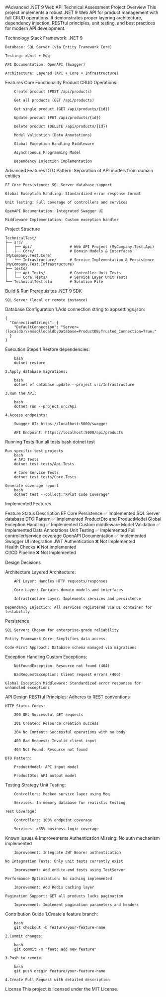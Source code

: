 ﻿#Advanced .NET 9 Web API Technical Assessment
Project Overview
This project implements a robust .NET 9 Web API for product management with full CRUD operations. It demonstrates proper layering architecture, dependency injection, RESTful principles, unit testing, and best practices for modern API development.

Technology Stack
	Framework: .NET 9

	Database: SQL Server (via Entity Framework Core)

	Testing: xUnit + Moq

	API Documentation: OpenAPI (Swagger)

	Architecture: Layered (API + Core + Infrastructure)

Features
Core Functionality
	Product CRUD Operations:

		Create product (POST /api/products)

		Get all products (GET /api/products)

		Get single product (GET /api/products/{id})

		Update product (PUT /api/products/{id})

		Delete product (DELETE /api/products/{id})

		Model Validation (Data Annotations)

		Global Exception Handling Middleware

		Asynchronous Programming Model

		Dependency Injection Implementation

Advanced Features
	DTO Pattern: Separation of API models from domain entities

	EF Core Persistence: SQL Server database support

	Global Exception Handling: Standardized error response format

	Unit Testing: Full coverage of controllers and services

	OpenAPI Documentation: Integrated Swagger UI

	Middleware Implementation: Custom exception handler

Project Structure

	TechnicalTest/
	├── src/
	│   ├── Api/                 # Web API Project (MyCompany.Test.Api)
	│   ├── Core/                # Domain Models & Interfaces (MyCompany.Test.Core)
	│   └── Infrastructure/      # Service Implementation & Persistence (MyCompany.Test.Infrastructure)
	├── tests/
	│   ├── Api.Tests/           # Controller Unit Tests
	│   └── Core.Tests/          # Service Layer Unit Tests
	└── TechnicalTest.sln        # Solution File


Build & Run
Prerequisites
	.NET 9 SDK

	SQL Server (local or remote instance)

Database Configuration
	1.Add connection string to appsettings.json:

	{
	  "ConnectionStrings": {
		"DefaultConnection": "Server=(localdb)\\mssqllocaldb;Database=ProductDB;Trusted_Connection=True;"
	  }
	}

Execution Steps
	1.Restore dependencies:

		bash
		dotnet restore

	2.Apply database migrations:

		bash
		dotnet ef database update --project src/Infrastructure

	3.Run the API:

		bash
		dotnet run --project src/Api
	
	4.Access endpoints:

		Swagger UI: https://localhost:5000/swagger

		API Endpoint: https://localhost:5000/api/products

Running Tests
	Run all tests
		bash
		dotnet test

	Run specific test projects
		bash
		# API Tests
		dotnet test tests/Api.Tests

		# Core Service Tests
		dotnet test tests/Core.Tests

	Generate coverage report
		bash
		dotnet test --collect:"XPlat Code Coverage"

Implemented Features

Feature	                         Status	                 Description
EF Core Persistence	         ✅ Implemented	         SQL Server database
DTO Pattern	                 ✅ Implemented	         ProductDto and ProductModel
Global Exception Handling	 ✅ Implemented	         Custom middleware
Model Validation	         ✅ Implemented	         Data Annotations
Unit Testing	                 ✅ Implemented	         Full controller/service coverage
OpenAPI Documentation	         ✅ Implemented	         Swagger UI integration
JWT Authentication	         ❌ Not Implemented	
Health Checks	                 ❌ Not Implemented	
CI/CD Pipeline	                 ❌ Not Implemented	


Design Decisions

Architecture
	Layered Architecture:

		API Layer: Handles HTTP requests/responses

		Core Layer: Contains domain models and interfaces

		Infrastructure Layer: Implements services and persistence

	Dependency Injection: All services registered via DI container for testability

Persistence

	SQL Server: Chosen for enterprise-grade reliability

	Entity Framework Core: Simplifies data access

	Code-First Approach: Database schema managed via migrations

Exception Handling
	Custom Exceptions:

		NotFoundException: Resource not found (404)

		BadRequestException: Client request errors (400)

	Global Exception Middleware: Standardized error responses for unhandled exceptions

API Design
	RESTful Principles: Adheres to REST conventions

	HTTP Status Codes:

		200 OK: Successful GET requests

		201 Created: Resource creation success

		204 No Content: Successful operations with no body

		400 Bad Request: Invalid client input

		404 Not Found: Resource not found

	DTO Pattern:

		ProductModel: API input model

		ProductDto: API output model

Testing Strategy
	Unit Testing:

		Controllers: Mocked service layer using Moq

		Services: In-memory database for realistic testing

	Test Coverage:

		Controllers: 100% endpoint coverage

		Services: >85% business logic coverage

Known Issues & Improvements
	Authentication Missing: No auth mechanism implemented

		Improvement: Integrate JWT Bearer authentication

	No Integration Tests: Only unit tests currently exist

		Improvement: Add end-to-end tests using TestServer

	Performance Optimization: No caching implemented

		Improvement: Add Redis caching layer

	Pagination Support: GET all products lacks pagination

		Improvement: Implement pagination parameters and headers

Contribution Guide
	1.Create a feature branch:

		bash
		git checkout -b feature/your-feature-name

	2.Commit changes:

		bash
		git commit -m "feat: add new feature"

	3.Push to remote:

		bash
		git push origin feature/your-feature-name

	4.Create Pull Request with detailed description

License
This project is licensed under the MIT License.

